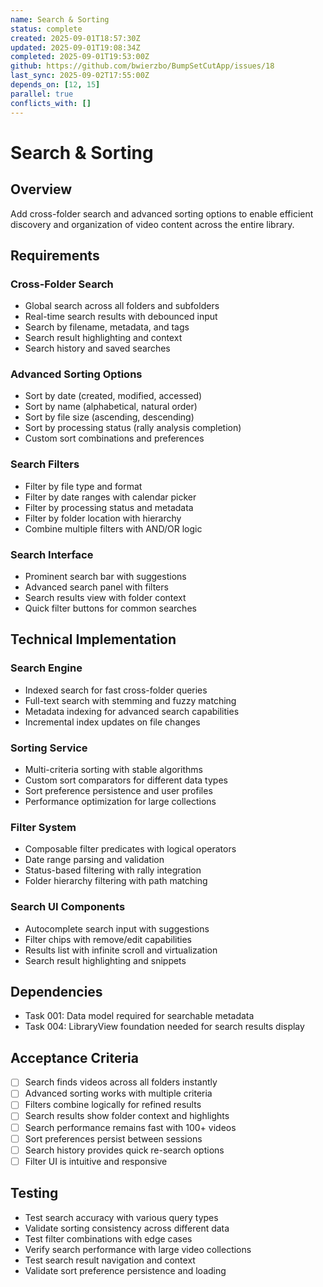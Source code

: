 ```yaml
---
name: Search & Sorting
status: complete
created: 2025-09-01T18:57:30Z
updated: 2025-09-01T19:08:34Z
completed: 2025-09-01T19:53:00Z
github: https://github.com/bwierzbo/BumpSetCutApp/issues/18
last_sync: 2025-09-02T17:55:00Z
depends_on: [12, 15]
parallel: true
conflicts_with: []
---
```


# Search & Sorting

## Overview
Add cross-folder search and advanced sorting options to enable efficient discovery and organization of video content across the entire library.

## Requirements

### Cross-Folder Search
- Global search across all folders and subfolders
- Real-time search results with debounced input
- Search by filename, metadata, and tags
- Search result highlighting and context
- Search history and saved searches

### Advanced Sorting Options
- Sort by date (created, modified, accessed)
- Sort by name (alphabetical, natural order)
- Sort by file size (ascending, descending)
- Sort by processing status (rally analysis completion)
- Custom sort combinations and preferences

### Search Filters
- Filter by file type and format
- Filter by date ranges with calendar picker
- Filter by processing status and metadata
- Filter by folder location with hierarchy
- Combine multiple filters with AND/OR logic

### Search Interface
- Prominent search bar with suggestions
- Advanced search panel with filters
- Search results view with folder context
- Quick filter buttons for common searches

## Technical Implementation

### Search Engine
- Indexed search for fast cross-folder queries
- Full-text search with stemming and fuzzy matching
- Metadata indexing for advanced search capabilities
- Incremental index updates on file changes

### Sorting Service
- Multi-criteria sorting with stable algorithms
- Custom sort comparators for different data types
- Sort preference persistence and user profiles
- Performance optimization for large collections

### Filter System
- Composable filter predicates with logical operators
- Date range parsing and validation
- Status-based filtering with rally integration
- Folder hierarchy filtering with path matching

### Search UI Components
- Autocomplete search input with suggestions
- Filter chips with remove/edit capabilities
- Results list with infinite scroll and virtualization
- Search result highlighting and snippets

## Dependencies
- Task 001: Data model required for searchable metadata
- Task 004: LibraryView foundation needed for search results display

## Acceptance Criteria
- [ ] Search finds videos across all folders instantly
- [ ] Advanced sorting works with multiple criteria
- [ ] Filters combine logically for refined results
- [ ] Search results show folder context and highlights
- [ ] Search performance remains fast with 100+ videos
- [ ] Sort preferences persist between sessions
- [ ] Search history provides quick re-search options
- [ ] Filter UI is intuitive and responsive

## Testing
- Test search accuracy with various query types
- Validate sorting consistency across different data
- Test filter combinations with edge cases
- Verify search performance with large video collections
- Test search result navigation and context
- Validate sort preference persistence and loading
